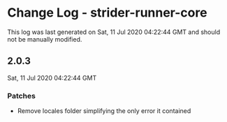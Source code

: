 # Change Log - strider-runner-core

This log was last generated on Sat, 11 Jul 2020 04:22:44 GMT and should not be manually modified.

## 2.0.3
Sat, 11 Jul 2020 04:22:44 GMT

### Patches

- Remove locales folder simplifying the only error it contained

